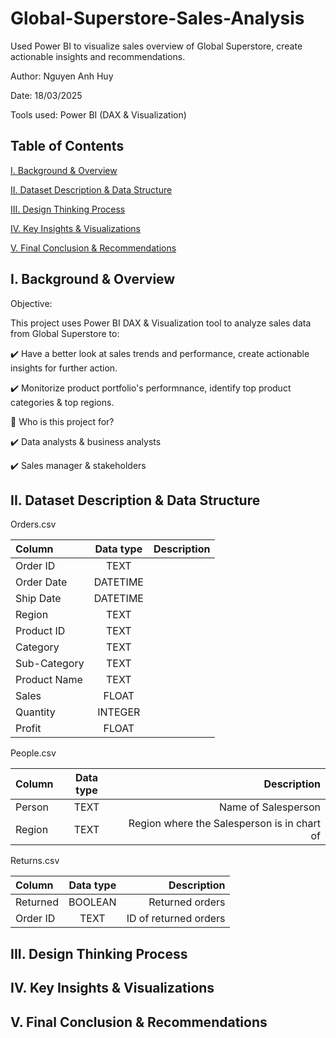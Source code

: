 # Global-Superstore-Sales-Analysis
Used Power BI to visualize sales overview of Global Superstore, create actionable insights and recommendations.

Author: Nguyen Anh Huy

Date: 18/03/2025

Tools used: Power BI (DAX & Visualization)

## Table of Contents

[I. Background & Overview](https://github.com/yuhanguyen/Global-Superstore-Sales-Analysis/blob/main/README.md#i-background--overview)

[II. Dataset Description & Data Structure](https://github.com/yuhanguyen/Global-Superstore-Sales-Analysis/blob/main/README.md#ii-dataset-description--data-structure)

[III. Design Thinking Process](https://github.com/yuhanguyen/Global-Superstore-Sales-Analysis/blob/main/README.md#iii-design-thinking-process)

[IV. Key Insights & Visualizations](https://github.com/yuhanguyen/Global-Superstore-Sales-Analysis/blob/main/README.md#iv-key-insights--visualizations)

[V.  Final Conclusion & Recommendations](https://github.com/yuhanguyen/Global-Superstore-Sales-Analysis/blob/main/README.md#v--final-conclusion--recommendations)

## I. Background & Overview

Objective:

This project uses Power BI DAX & Visualization tool to analyze sales data from Global Superstore to:

✔️ Have a better look at sales trends and performance, create actionable insights for further action.

✔️ Monitorize product portfolio's performnance, identify top product categories & top regions.

👤 Who is this project for?

✔️ Data analysts & business analysts

✔️ Sales manager & stakeholders

## II. Dataset Description & Data Structure

Orders.csv

| Column | Data type | Description |
| :---         |     :---:      |          ---: |
| Order ID  | TEXT |   |
| Order Date | DATETIME |  |
| Ship Date | DATETIME |  |
| Region | TEXT |  |
| Product ID | TEXT |   |
| Category | TEXT |  |
| Sub-Category | TEXT |  |
| Product Name | TEXT |  |
| Sales | FLOAT |  |
| Quantity | INTEGER |  |
| Profit | FLOAT |  |

People.csv

| Column | Data type | Description |
| :---         |     :---:      |          ---: |
| Person | TEXT | Name of Salesperson |
| Region | TEXT | Region where the Salesperson is in chart of |

Returns.csv

| Column | Data type | Description |
| :---         |     :---:      |          ---: |
| Returned | BOOLEAN | Returned orders |
| Order ID | TEXT | ID of returned orders |

## III. Design Thinking Process

## IV. Key Insights & Visualizations

## V.  Final Conclusion & Recommendations

